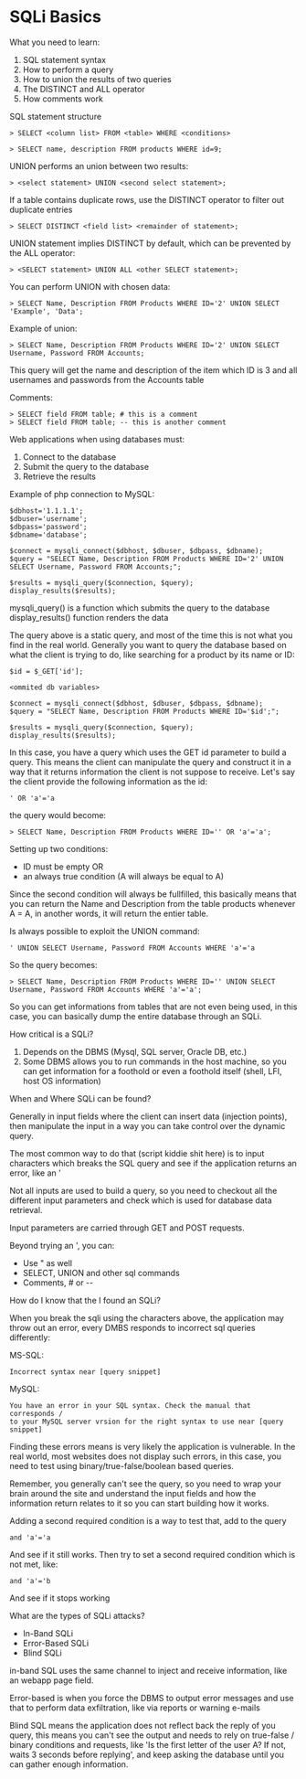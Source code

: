 # SQLi Basics

What you need to learn:

1. SQL statement syntax
2. How to perform a query
3. How to union the results of two queries
4. The DISTINCT and ALL operator
5. How comments work

SQL statement structure

```text
> SELECT <column list> FROM <table> WHERE <conditions>

> SELECT name, description FROM products WHERE id=9;
```

UNION performs an union between two results:

```text
> <select statement> UNION <second select statement>;
```

If a table contains duplicate rows, use the DISTINCT operator to filter out duplicate entries

```text
> SELECT DISTINCT <field list> <remainder of statement>;
```

UNION statement implies DISTINCT by default, which can be prevented by the ALL operator:

```text
> <SELECT statement> UNION ALL <other SELECT statement>;
```

You can perform UNION with chosen data:

```text
> SELECT Name, Description FROM Products WHERE ID='2' UNION SELECT 'Example', 'Data';
```

Example of union:

```text
> SELECT Name, Description FROM Products WHERE ID='2' UNION SELECT Username, Password FROM Accounts;
```

This query will get the name and description of the item which ID is 3 and all usernames and passwords from the Accounts table

Comments:

```text
> SELECT field FROM table; # this is a comment
> SELECT field FROM table; -- this is another comment
```

Web applications when using databases must:

1. Connect to the database
2. Submit the query to the database
3. Retrieve the results

Example of php connection to MySQL:

```text
$dbhost='1.1.1.1';
$dbuser='username';
$dbpass='password';
$dbname='database';

$connect = mysqli_connect($dbhost, $dbuser, $dbpass, $dbname);
$query = "SELECT Name, Description FROM Products WHERE ID='2' UNION SELECT Username, Password FROM Accounts;";

$results = mysqli_query($connection, $query);
display_results($results);
```

mysqli\_query\(\) is a function which submits the query to the database  
display\_results\(\) function renders the data

The query above is a static query, and most of the time this is not what you find in the real world. Generally you want to query the database based on what the client is trying to do, like searching for a product by its name or ID:

```text
$id = $_GET['id'];

<ommited db variables>

$connect = mysqli_connect($dbhost, $dbuser, $dbpass, $dbname);
$query = "SELECT Name, Description FROM Products WHERE ID='$id';";

$results = mysqli_query($connection, $query);
display_results($results);
```

In this case, you have a query which uses the GET id parameter to build a query. This means the client can manipulate the query and construct it in a way that it returns information the client is not suppose to receive. Let's say the client provide the following information as the id:

```text
' OR 'a'='a
```

the query would become:

```text
> SELECT Name, Description FROM Products WHERE ID='' OR 'a'='a';
```

Setting up two conditions:

* ID must be empty OR
* an always true condition \(A will always be equal to A\)

Since the second condition will always be fullfilled, this basically means that you can return the Name and Description from the table products whenever A = A, in another words, it will return the entier table.

Is always possible to exploit the UNION command:

```text
' UNION SELECT Username, Password FROM Accounts WHERE 'a'='a
```

So the query becomes:

```text
> SELECT Name, Description FROM Products WHERE ID='' UNION SELECT Username, Password FROM Accounts WHERE 'a'='a';
```

So you can get informations from tables that are not even being used, in this case, you can basically dump the entire database through an SQLi.

How critical is a SQLi?

1. Depends on the DBMS \(Mysql, SQL server, Oracle DB, etc.\)
2. Some DBMS allows you to run commands in the host machine, so you can get information for a foothold or even a foothold itself \(shell, LFI, host OS information\)

When and Where SQLi can be found?

Generally in input fields where the client can insert data \(injection points\), then manipulate the input in a way you can take control over the dynamic query.

The most common way to do that \(script kiddie shit here\) is to input characters which breaks the SQL query and see if the application returns an error, like an '

Not all inputs are used to build a query, so you need to checkout all the different input parameters and check which is used for database data retrieval.

Input parameters are carried through GET and POST requests.

Beyond trying an ', you can:

* Use " as well
* SELECT, UNION and other sql commands
* Comments, \# or --

How do I know that the I found an SQLi?

When you break the sqli using the characters above, the application may throw out an error, every DMBS responds to incorrect sql queries differently:

MS-SQL:

```text
Incorrect syntax near [query snippet]
```

MySQL:

```text
You have an error in your SQL syntax. Check the manual that corresponds /
to your MySQL server vrsion for the right syntax to use near [query snippet]
```

Finding these errors means is very likely the application is vulnerable. In the real world, most websites does not display such errors, in this case, you need to test using binary/true-false/boolean based queries.

Remember, you generally can't see the query, so you need to wrap your brain around the site and understand the input fields and how the information return relates to it so you can start building how it works.

Adding a second required condition is a way to test that, add to the query

```text
and 'a'='a
```

And see if it still works. Then try to set a second required condition which is not met, like:

```text
and 'a'='b
```

And see if it stops working

What are the types of SQLi attacks?

* In-Band SQLi
* Error-Based SQLi
* Blind SQLi

in-band SQL uses the same channel to inject and receive information, like an webapp page field.

Error-based is when you force the DBMS to output error messages and use that to perform data exfiltration, like via reports or warning e-mails

Blind SQL means the application does not reflect back the reply of you query, this means you can't see the output and needs to rely on true-false / binary conditions and requests, like 'Is the first letter of the user A? If not, waits 3 seconds before replying', and keep asking the database until you can gather enough information.

